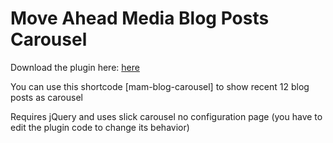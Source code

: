 # Move Ahead Media Blog Posts Carousel
Download the plugin here: [here](https://github.com/moveaheadmedia/blog-carousel/releases)

You can use this shortcode [mam-blog-carousel] to show recent 12 blog posts as carousel

Requires jQuery and uses slick carousel no configuration page (you have to edit the plugin code to change its behavior)